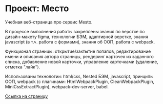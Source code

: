 # Проект: Место

Учебная веб-страница про сервис Mesto.

В процессе выполнения работы закреплены знания по верстке по дизайн-макету figma, технологии БЭМ, адаптивной верстке, знания javascript (в т.ч. работа с формами), знания об ООП, работа с webpack.

Функционал страницы: открытие/зактытие попапов, редактирование имени и описания автора страницы, рендеринг карточек из заданного списка, добавление новой карточки, управление карточками (удаление, отметка "лайк").

Использованы технологии: html/css, Nested БЭМ, javascript, принципы ООП, webpack (с плагинами: HtmlWebpackPlugin, CleanWebpackPlugin, MiniCssExtractPlugin), webpack-dev-server, babel.

[Ссылка на страницу](https://sasgetm.github.io/mesto/)
